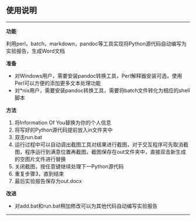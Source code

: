 ## 使用说明

---

**功能**

利用perl，batch，markdown，pandoc等工具实现将Python源代码自动编写为实验报告，生成Word文档

**准备**

* 对Windows用户，需要安装pandoc转换工具，Perl解释器安装可选，使用Perl可以方便的添加更多文本处理功能
* 对\*nix用户，需要安装pandoc转换工具，需要将batch文件转化为相应的shell脚本


**方法**

1. 将Information Of You替换为你的个人信息
2. 将写好的Python源代码提前放入in文件夹中
3. 双击run.bat
4. 运行过程中可以自动调出截图工具对结果进行截图，对于交互程序可先取消截图，程序运行到满意位置再截图，截图保存在out文件夹中，直接双击新生成的空图片文件进行替换
5. 关闭截图，按任意键继续处理下一Python源代码
6. 重复步骤3，直到结束
7. 最后实验报告保存为out.docx

**改进**

* 对add.bat和run.bat稍加修改可以为其他代码自动编写实验报告

---
